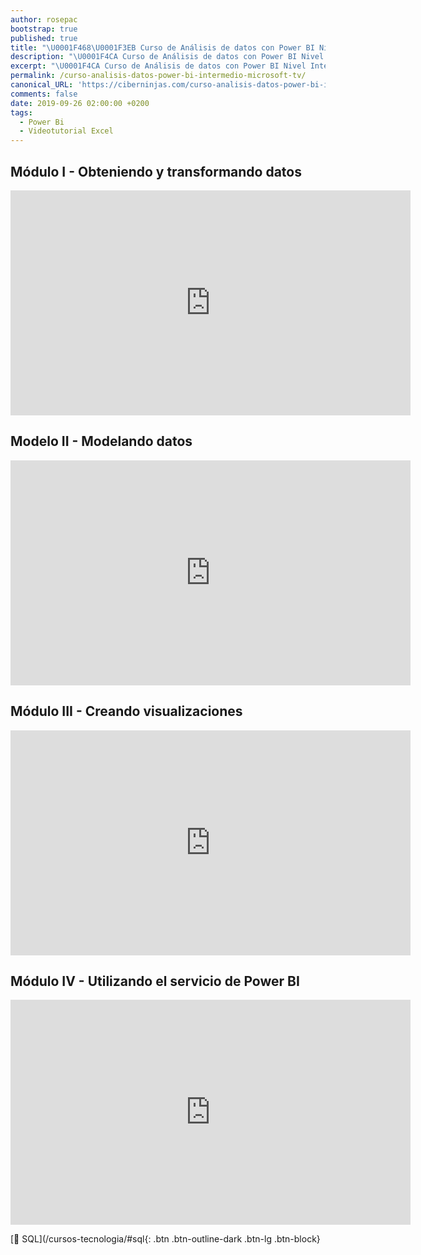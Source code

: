 ```yaml
---
author: rosepac
bootstrap: true
published: true
title: "\U0001F468‍\U0001F3EB Curso de Análisis de datos con Power BI Nivel Intermedio de Microsoft TV"
description: "\U0001F4CA Curso de Análisis de datos con Power BI Nivel Intermedio de Microsoft TV"
excerpt: "\U0001F4CA Curso de Análisis de datos con Power BI Nivel Intermedio de Microsoft TV"
permalink: /curso-analisis-datos-power-bi-intermedio-microsoft-tv/
canonical_URL: 'https://ciberninjas.com/curso-analisis-datos-power-bi-intermedio-microsoft-tv/'
comments: false
date: 2019-09-26 02:00:00 +0200
tags:
  - Power Bi
  - Videotutorial Excel
---
```


## Módulo I - Obteniendo y transformando datos

<iframe src="https://channel9.msdn.com/Series/Anlisis-de-datos-con-Power-BI-Nivel-Intermedio/Mdulo-I-Obteniendo-y-transformando-datos/player?format=html5" width="640" height="360" allowfullscreen="" frameborder="0" title="Módulo I - Obteniendo y transformando datos - Microsoft Channel 9 Video"></iframe>

## Modelo II - Modelando datos

<iframe src="https://channel9.msdn.com/Series/Anlisis-de-datos-con-Power-BI-Nivel-Intermedio/Modelo-II-Modelando-datos/player?format=html5" width="640" height="360" allowfullscreen="" frameborder="0" title="Modelo II - Modelando datos - Microsoft Channel 9 Video"></iframe>

## Módulo III - Creando visualizaciones

<iframe src="https://channel9.msdn.com/Series/Anlisis-de-datos-con-Power-BI-Nivel-Intermedio/Creando-visualizaciones/player?format=html5" width="640" height="360" allowfullscreen="" frameborder="0" title="Módulo III - Creando visualizaciones - Microsoft Channel 9 Video"></iframe>

## Módulo IV - Utilizando el servicio de Power BI

<iframe src="https://channel9.msdn.com/Series/Anlisis-de-datos-con-Power-BI-Nivel-Intermedio/Utilizando-el-servicio-de-Power-BI/player?format=html5" width="640" height="360" allowfullscreen="" frameborder="0" title="Módulo IV - Utilizando el servicio de Power BI - Microsoft Channel 9 Video"></iframe>

[🧠 SQL](/cursos-tecnologia/#sql{: .btn .btn-outline-dark .btn-lg .btn-block}

